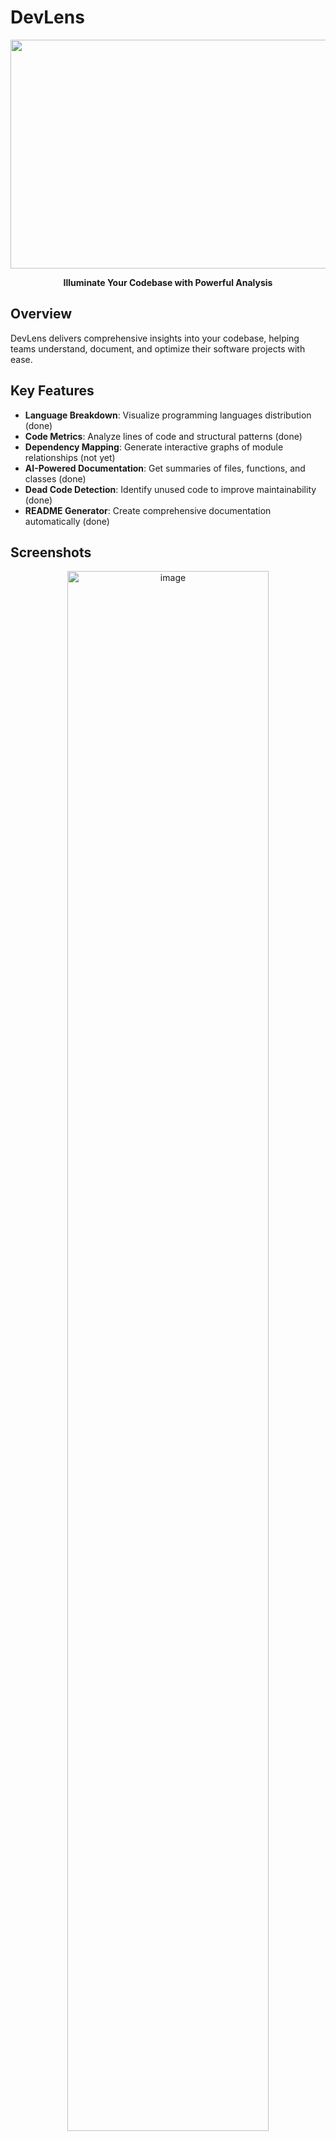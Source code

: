 # DevLens

<div align="center">
  
  <img width="1396" height="366" alt="image" src="https://github.com/user-attachments/assets/d39e940a-059e-4e3a-af9e-b14e51bfd1af" />

  **Illuminate Your Codebase with Powerful Analysis**
</div>

## Overview

DevLens delivers comprehensive insights into your codebase, helping teams understand, document, and optimize their software projects with ease.

## Key Features

- **Language Breakdown**: Visualize programming languages distribution (done)
- **Code Metrics**: Analyze lines of code and structural patterns (done)
- **Dependency Mapping**: Generate interactive graphs of module relationships (not yet)
- **AI-Powered Documentation**: Get summaries of files, functions, and classes (done)
- **Dead Code Detection**: Identify unused code to improve maintainability (done)
- **README Generator**: Create comprehensive documentation automatically (done)

## Screenshots

<div align="center">
  <img src="https://github.com/user-attachments/assets/8e425469-7222-4eca-b939-b6fb384315ca" alt="image" style="width: 80%; max-width: 800px;" />
  <img src="https://github.com/user-attachments/assets/6898bbc2-56e7-4594-9656-b80073a993f1" alt="image" style="width: 90%; max-width: 900px;" />
  <img src="https://github.com/user-attachments/assets/a40e0578-ad2d-4afb-b5cb-b5c3ca11a3b5" alt="image" style="width: 90%; max-width: 1000px;" />
  <img src="https://github.com/user-attachments/assets/90639b81-dde2-4dcd-ae88-8d1fcaac8282" alt="image" style="width: 90%; max-width: 1000px;" />
  <img src="https://github.com/user-attachments/assets/25b74930-b5f5-4047-a171-fdaa07fd5933" alt="image" style="width: 80%; max-width: 800px;" />
  <img src="https://github.com/user-attachments/assets/641f665f-1a97-4ff2-a959-6ba5425ca4d9" alt="image" style="width: 85%; max-width: 900px;" />
</div>


DevLens helps engineering teams understand complex codebases quickly and efficiently.
